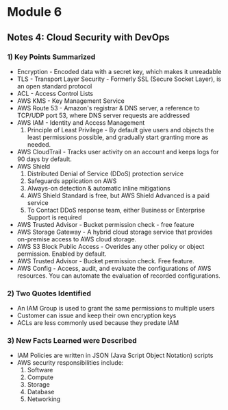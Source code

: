 # Module 6 
## Notes 4: Cloud Security with DevOps

### 1) Key Points Summarized
- Encryption - Encoded data with a secret key, which makes it unreadable
- TLS - Transport Layer Security - Formerly SSL (Secure Socket Layer), is an open standard protocol
- ACL - Access Control Lists 
- AWS KMS - Key Management Service
- AWS Route 53 - Amazon's registrar & DNS server, a reference to TCP/UDP port 53, where DNS server requests are addressed
- AWS IAM - Identity and Access Management
  1. Principle of Least Privilege - By default give users and objects the least permissions possible, and gradually start granting more as needed.
- AWS CloudTrail - Tracks user activity on an account and keeps logs for 90 days by default.
- AWS Shield 
  1. Distributed Denial of Service (DDoS) protection service
  2. Safeguards application on AWS
  3. Always-on detection & automatic inline mitigations
  4. AWS Shield Standard is free, but AWS Shield Advanced is a paid service
  5. To Contact DDoS response team, either Business or Enterprise Support is required
- AWS Trusted Advisor - Bucket permission check - free feature
- AWS Storage Gateway - A hybrid cloud storage service that provides on-premise access to AWS cloud storage.
- AWS S3 Block Public Access - Overides any other policy or object permission. Enabled by default.
- AWS Trusted Advisor - Bucket permission check. Free feature.
- AWS Config - Access, audit, and evaluate the configurations of AWS resources. You can automate the evaluation of recorded configurations.
### 2) Two Quotes Identified
- An IAM Group is used to grant the same permissions to multiple users
- Customer can issue and keep their own encryption keys
- ACLs are less commonly used because they predate IAM
  

### 3) New Facts Learned were Described
- IAM Policies are written in JSON (Java Script Object Notation) scripts
- AWS security responsibilities include:
  1. Software
  2. Compute
  3. Storage
  4. Database
  5. Networking
